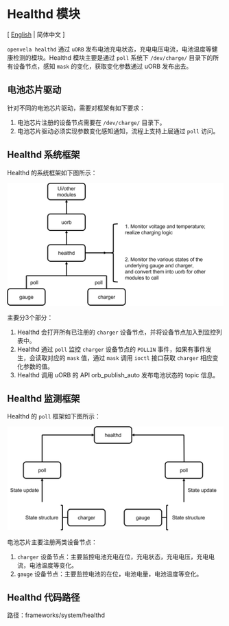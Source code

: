 # Healthd 模块

\[ [English](README.md) | 简体中文 \]

`openvela healthd` 通过 `uORB` 发布电池充电状态，充电电压电流，电池温度等健康检测的模块。Healthd 模块主要是通过 `poll` 系统下 `/dev/charge/` 目录下的所有设备节点，感知 `mask` 的变化，获取变化参数通过 uORB 发布出去。

## 电池芯片驱动
针对不同的电池芯片驱动，需要对框架有如下要求：

1. 电池芯片注册的设备节点需要在 `/dev/charge/` 目录下。
2. 电池芯片驱动必须实现参数变化感知通知，流程上支持上层通过 `poll` 访问。

## Healthd 系统框架
Healthd 的系统框架如下图所示：

![healthd系统框架](./chart/healthd_sys.png)

主要分3个部分：

1. Healthd 会打开所有已注册的 `charger` 设备节点，并将设备节点加入到监控列表中。
2. Healthd 通过 `poll` 监控 `charger` 设备节点的 `POLLIN` 事件，如果有事件发生，会读取对应的 `mask` 值，通过 `mask` 调用 `ioctl` 接口获取 `charger` 相应变化参数的值。
3. Healthd 调用 uORB 的 API orb_publish_auto 发布电池状态的 topic 信息。

## Healthd 监测框架
Healthd 的 `poll` 框架如下图所示：

![healthd 检测框架](./chart/healthd_poll.png)

电池芯片主要注册两类设备节点：
1. `charger` 设备节点：主要监控电池充电在位，充电状态，充电电压，充电电流，电池温度等变化。
2. `gauge` 设备节点：主要监控电池的在位，电池电量，电池温度等变化。

## Healthd 代码路径
路径：frameworks/system/healthd
